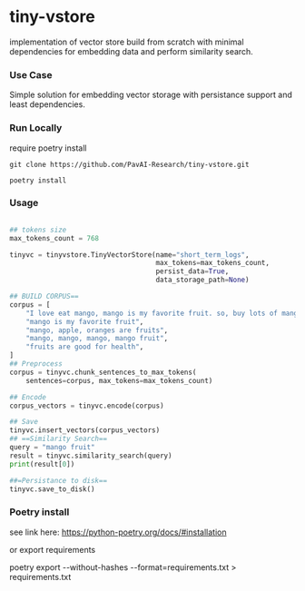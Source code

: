 # tiny-vstore
implementation of vector store build from scratch with minimal dependencies for embedding data and perform similarity search.

### Use Case
Simple solution for embedding vector storage with persistance support and least dependencies. 


### Run Locally
require poetry install
```
git clone https://github.com/PavAI-Research/tiny-vstore.git

poetry install 

```

### Usage
```python

## tokens size
max_tokens_count = 768

tinyvc = tinyvstore.TinyVectorStore(name="short_term_logs",
                                    max_tokens=max_tokens_count,
                                    persist_data=True,
                                    data_storage_path=None)

## BUILD CORPUS==
corpus = [
    "I love eat mango, mango is my favorite fruit. so, buy lots of mangon today because we need eat lots of healthy food.",
    "mango is my favorite fruit",
    "mango, apple, oranges are fruits",
    "mango, mango, mango, mango fruit",
    "fruits are good for health",
]
## Preprocess
corpus = tinyvc.chunk_sentences_to_max_tokens(
    sentences=corpus, max_tokens=max_tokens_count)

## Encode
corpus_vectors = tinyvc.encode(corpus)

## Save
tinyvc.insert_vectors(corpus_vectors)
## ==Similarity Search==
query = "mango fruit"
result = tinyvc.similarity_search(query)
print(result[0])

##=Persistance to disk==
tinyvc.save_to_disk()

```

### Poetry install 
see link here: https://python-poetry.org/docs/#installation

or export requirements

poetry export --without-hashes --format=requirements.txt > requirements.txt



